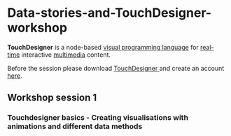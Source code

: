 # Data-stories-and-TouchDesigner-workshop

**TouchDesigner** is a node-based [visual programming language](https://en.wikipedia.org/wiki/Visual_programming_language "Visual programming language") for [real-time](https://en.wikipedia.org/wiki/Real-time_rendering "Real-time rendering") interactive [multimedia](https://en.wikipedia.org/wiki/Multimedia "Multimedia") content.

Before the session please download [TouchDesigner ](https://derivative.ca/download)and create an account [here](https://derivative.ca/user/register). 


## Workshop session 1
### Touchdesigner basics - Creating visualisations with animations and different data methods
